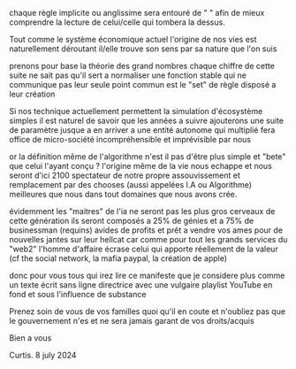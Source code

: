 chaque règle implicite ou anglissime sera entouré de " " afin de mieux comprendre la lecture de celui/celle qui tombera la dessus.

Tout comme le système économique actuel l'origine de nos vies est naturellement déroutant
il/elle trouve son sens par sa nature que l'on suis

prenons pour base la théorie des grand nombres
chaque chiffre de cette suite ne sait pas qu'il sert a normaliser une fonction stable qui ne communique pas
leur seule point commun est le "set" de règle disposé a leur création

Si nos technique actuellement permettent la simulation d'écosystème simples il est naturel de savoir que les années a suivre ajouterons une suite de paramètre jusque a en arriver a une entité autonome qui multiplié fera office de micro-société incompréhensible et imprévisible par nous

or la définition même de l'algorithme n'est il pas d'être plus simple et "bete" que celui l'ayant conçu ?
l'origine même de la vie nous echappe et nous seront d'ici 2100 spectateur de notre propre assouvissement et remplacement par des chooses (aussi appelées I.A ou Algorithme) meilleures que nous dans tout domaines que nous avons crée.

évidemment les "maitres" de l'ia ne seront pas les plus gros cerveaux de cette génération
ils seront composés a 25% de génies et a 75% de businessman (requins) avides de profits et prêt a vendre vos ames pour de nouvelles jantes sur leur hellcat
car comme pour tout les grands services du "web2" l'homme d'affaire écrase celui qui apporte réellement de la valeur (cf the social network, la mafia paypal, la création de apple)

donc pour vous tous qui irez lire ce manifeste que je considere plus comme un texte écrit sans ligne directrice avec une vulgaire playlist YouTube en fond et sous l'influence de substance

Prenez soin de vous de vos familles quoi qu'il en coute et n'oubliez pas que le gouvernement n'es et ne sera jamais garant de vos droits/acquis

Bien a vous

Curtis. 8 july 2024
